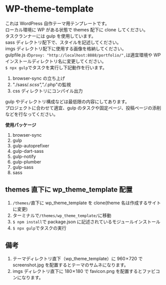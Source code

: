 # WP-theme-template

これは WordPress 自作テーマ用テンプレートです。<br>
ローカル環境に WP がある状態で themes 配下に clone してください。<br>
タスクランナーには gulp を使用しています。<br>
sass ディレクトリ配下で、スタイルを記述してください。<br>
imgs ディレクトリ配下に使用する画像を格納してください。<br>
gulpfile.js の`proxy: "http://localhost:8888/portfolio/",`は適宜環境や WP インストールディレクトリ名に変更してください。<br>
`$ npx gulp`でタスクを実行し下記動作を行います。<br>

1. browser-sync の立ち上げ
1. "./sass/_.scss","./_.php"の監視
1. css ディレクトリにコンパイル出力

gulp やディレクトリ構成などは最低限の内容にしてあります。<br>
プロジェクトに合わせて適宜、gulp のタスクや固定ページ、投稿ページの添削などを行なってください。<br>

**使用パッケージ**

1. browser-sync
1. gulp
1. gulp-autoprefixer
1. gulp-dart-sass
1. gulp-notify
1. gulp-plumber
1. gulp-sass
1. sass

## themes 直下に wp_theme_template 配置

1. `/themes/`直下に wp_theme_template を clone(theme 名は作成するサイトに変更)
1. ターミナルで`/themes/wp_theme_template/`に移動
1. `$ npm install`で package.json に記述されているモジュールインストール
1. `$ npx gulp`でタスクの実行

## 備考

1. テーマディレクトリ直下（wp_theme_template）に 960 × 720 で screenshot.jpg を配置するとテーマのサムネになります。
1. imgs ディレクトリ直下に 180 × 180 で favicon.png を配置するとファビコンになります。
